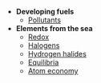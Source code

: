 - **Developing fuels**
  - [Pollutants](es/pollutants.md)
- **Elements from the sea**
  - [Redox](es/redox.md)
  - [Halogens](es/halogens.md)
  - [Hydrogen halides](es/hydrogen-halides.md)
  - [Equilibria](es/equilibria.md)
  - [Atom economy](es/atom-economy.md)
